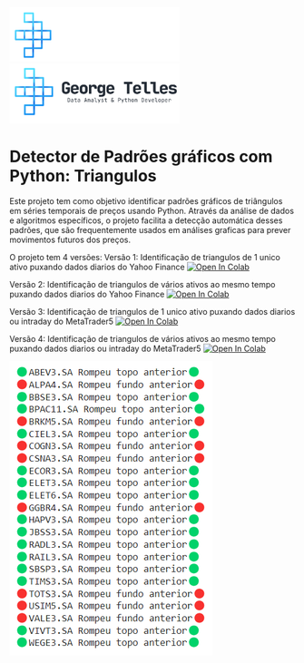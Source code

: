 <a href="https://postimg.cc/FYtnXpJw">
  <img src="https://github.com/GeorgeTelles/georgetelles/blob/f69531ec6b293b5148563588a764c010015d315e/logo_clara.png" alt="logo" width="300">
  <img src="https://github.com/GeorgeTelles/georgetelles/blob/f69531ec6b293b5148563588a764c010015d315e/logo_dark.png" alt="logo" width="300">
</a>

# Detector de Padrões gráficos com Python: Triangulos

Este projeto tem como objetivo identificar padrões gráficos de triângulos em séries temporais de preços usando Python. Através da análise de dados e algoritmos específicos, o projeto facilita a detecção automática desses padrões, que são frequentemente usados em análises graficas para prever movimentos futuros dos preços.

O projeto tem 4 versões:
Versão 1: Identificação de triangulos de 1 unico ativo puxando dados diarios do Yahoo Finance
[<img src="https://colab.research.google.com/assets/colab-badge.svg" alt="Open In Colab"/>](https://colab.research.google.com/github/GeorgeTelles/Detector_Triangulos/blob/main/Detector_de_Padr%C3%A3o_Gr%C3%A1fico_Triangulo.ipynb)

Versão 2: Identificação de triangulos de vários ativos ao mesmo tempo puxando dados diarios do Yahoo Finance
[<img src="https://colab.research.google.com/assets/colab-badge.svg" alt="Open In Colab"/>](https://colab.research.google.com/github/GeorgeTelles/stock_vs_bdr/blob/main/Stock_vs_BDR.ipynb)

Versão 3: Identificação de triangulos de 1 unico ativo puxando dados diarios ou intraday do MetaTrader5
[<img src="https://colab.research.google.com/assets/colab-badge.svg" alt="Open In Colab"/>](https://colab.research.google.com/github/GeorgeTelles/stock_vs_bdr/blob/main/Stock_vs_BDR.ipynb)

Versão 4: Identificação de triangulos de vários ativos ao mesmo tempo puxando dados diarios ou intraday do MetaTrader5
[<img src="https://colab.research.google.com/assets/colab-badge.svg" alt="Open In Colab"/>](https://colab.research.google.com/github/GeorgeTelles/stock_vs_bdr/blob/main/Stock_vs_BDR.ipynb)

![detector de topos e fundos](https://github.com/GeorgeTelles/detector_rompimento_topos_fundos/blob/9ad082b8cb92bfec4c997aad1d372204979d46f5/img_detector.png)
